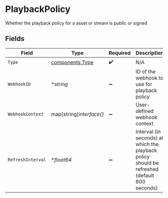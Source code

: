 # PlaybackPolicy

Whether the playback policy for a asset or stream is public or signed


## Fields

| Field                                                                                         | Type                                                                                          | Required                                                                                      | Description                                                                                   | Example                                                                                       |
| --------------------------------------------------------------------------------------------- | --------------------------------------------------------------------------------------------- | --------------------------------------------------------------------------------------------- | --------------------------------------------------------------------------------------------- | --------------------------------------------------------------------------------------------- |
| `Type`                                                                                        | [components.Type](../../models/components/type.md)                                            | :heavy_check_mark:                                                                            | N/A                                                                                           | webhook                                                                                       |
| `WebhookID`                                                                                   | **string*                                                                                     | :heavy_minus_sign:                                                                            | ID of the webhook to use for playback policy                                                  | 1bde4o2i6xycudoy                                                                              |
| `WebhookContext`                                                                              | map[string]*interface{}*                                                                      | :heavy_minus_sign:                                                                            | User-defined webhook context                                                                  | {<br/>"streamerId": "my-custom-id"<br/>}                                                      |
| `RefreshInterval`                                                                             | **float64*                                                                                    | :heavy_minus_sign:                                                                            | Interval (in seconds) at which the playback policy should be<br/>refreshed (default 600 seconds)<br/> | 600                                                                                           |